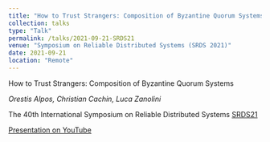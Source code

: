 ```yaml
---
title: "How to Trust Strangers: Composition of Byzantine Quorum Systems"
collection: talks
type: "Talk"
permalink: /talks/2021-09-21-SRDS21
venue: "Symposium on Reliable Distributed Systems (SRDS 2021)"
date: 2021-09-21
location: "Remote"
---
```

How to Trust Strangers: Composition of Byzantine Quorum Systems

_Orestis Alpos, Christian Cachin, Luca Zanolini_

The 40th International Symposium on Reliable Distributed Systems [SRDS21](https://srds-conference.org)

[Presentation on YouTube](https://www.youtube.com/watch?v=Q-o_laKhFSE&t=15s)
